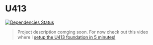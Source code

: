 # U413

[![Dependencies Status](https://gemnasium.com/Chevex/U413.png)](https://gemnasium.com/Chevex/U413)

> Project description comging soon. For now check out this video where I [setup the U413 foundation in 5 minutes!](http://youtu.be/cezTraYlMGQ)
